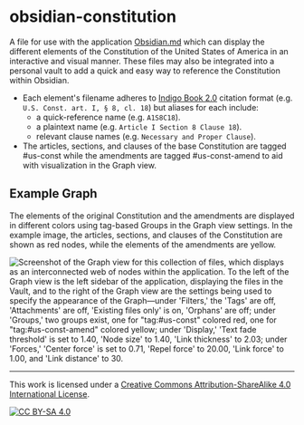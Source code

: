# obsidian-constitution

A file for use with the application [Obsidian.md](https://obsidian.md) which can display the different elements of the Constitution of the United States of America in an interactive and visual manner. These files may also be integrated into a personal vault to add a quick and easy way to reference the Constitution within Obsidian.

- Each element's filename adheres to [Indigo Book 2.0](https://law.resource.org/pub/us/code/blue/IndigoBook.html) citation format (e.g. `U.S. Const. art. I, § 8, cl. 18`) but aliases for each include:
	- a quick-reference name (e.g. `A1S8C18`).
	- a plaintext name (e.g. `Article I Section 8 Clause 18`).
	- relevant clause names (e.g. `Necessary and Proper Clause`).
- The articles, sections, and clauses of the base Constitution are tagged #us-const while the amendments are tagged #us-const-amend to aid with visualization in the Graph view.

## Example Graph

The elements of the original Constitution and the amendments are displayed in different colors using tag-based Groups in the Graph view settings. In the example image, the articles, sections, and clauses of the Constitution are shown as red nodes, while the elements of the amendments are yellow.

![Screenshot of the Graph view for this collection of files, which displays as an interconnected web of nodes within the application. To the left of the Graph view is the left sidebar of the application, displaying the files in the Vault, and to the right of the Graph view are the settings being used to specify the appearance of the Graph—under 'Filters,' the 'Tags' are off, 'Attachments' are off, 'Existing files only' is on, 'Orphans' are off; under 'Groups,' two groups exist, one for \"tag:#us-const\" colored red, one for \"tag:#us-const-amend\" colored yellow; under 'Display,' 'Text fade threshold' is set to 1.40, 'Node size' to 1.40, 'Link thickness' to 2.03; under 'Forces,' 'Center force' is set to 0.71, 'Repel force' to 20.00, 'Link force' to 1.00, and 'Link distance' to 30.](/Example%20Graph%20View.png?raw=true "Example Graph View")

---

This work is licensed under a
[Creative Commons Attribution-ShareAlike 4.0 International License][cc-by-sa].

[![CC BY-SA 4.0][cc-by-sa-image]][cc-by-sa]

[cc-by-sa]: http://creativecommons.org/licenses/by-sa/4.0/
[cc-by-sa-image]: https://licensebuttons.net/l/by-sa/4.0/88x31.png
